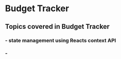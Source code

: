 # Budget Tracker

## Topics covered in Budget Tracker
### - state management using Reacts context API
### - 
